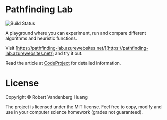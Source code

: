 # Pathfinding Lab

![Build Status](https://rvhuang.visualstudio.com/_apis/public/build/definitions/31750fb1-11f7-41f3-9a90-66f5a70f0bc6/1/badge)

A playground where you can experiment, run and compare different algorithms and heuristic functions.

Visit [https://pathfinding-lab.azurewebsites.net/](https://pathfinding-lab.azurewebsites.net/) and try it out.

Read the article at [CodeProject](https://www.codeproject.com/Articles/1250578/A-Simple-Pathfinding-Laboratory) for detailed information.

# License

Copyright © Robert Vandenberg Huang

The project is licensed under the MIT license. Feel free to copy, modify and use in your computer science homework (grades not guaranteed).
